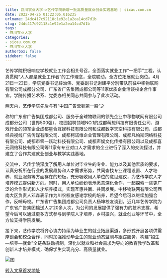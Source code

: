 ```yaml
---
title: 四川农业大学->艺传学院新增一批高质量就业创业实践基地 | sicau.com.cn
date: 2022-04-25 01:22:05.016235
urlname: 24dc417c92118c1e92e1a2ea14cd7d1b
slug: 24dc417c92118c1e92e1a2ea14cd7d1b
tags: 
- 四川农业大学
categories:
- sicau.com.cn
- 四川农业大学
authorbox: false
sidebar: false
---
```

艺传学院积极响应学校就业工作会相关号召，全面落实就业工作“一把手”工程，认真贯彻“人人都是就业工作者”的工作理念，全院联动，全方位拓展就业岗位。4月21日—22日，学院党委书记薛治伟、党委副书记谢建平分别带队前往中移物联网有限公司成都分公司、广东省广告集团成都公司等11家优质企业洽谈校企合作事宜。学院传播艺术系、党委办相关同志共同参与了此次活动。

两天内，艺传学院先后与有“中国广告营销第一股”之
<!--more-->
称的广东省广告集团成都公司、服务于全球物联网的领先企业中移物联网有限公司成都分公司（世界500强）、校园招聘领域NO.1的成都萌想科技有限责任公司、游戏行业的领军企业成都星合互娱科技有限公司和成都数字天空科技有限公司、成都经典视线广告传媒有限公司、成都柯诺维企业管理有限公司、成都凡帕斯网络科技有限公司、成都市零一跃动科技有限公司、成都声娱文化传播有限公司以及成都喜元网络科技有限公司等11家有专业对口人才需求的企业进行了深入的交流探讨，并建立了合作共建就业创业与教学实践基地。

交流中，艺传学院深度了解用人单位对毕业生的专业、能力以及其他素质的要求，认真分析所在行业的发展趋势和人才需求形势，共同查找专业课程设置、人才培养、就业服务等方面存在的短板，充分吸收用人单位的意见建议，为艺传学院人才培养模式提供新方向。同时，用人单位纷纷表示愿意深化合作，一起探索一些更广泛的合作形式和人才培养模式，实现互惠共赢、共同发展。中移物联网有限公司西南大区负责人邓森表示作为川农校友感谢学校的培养，希望今后可以继续加强合作，反哺母校。广东省广告集团成都公司负责人杨坤校友谈到，近几年艺传学院为广东省广告集团输送人才20多人次，为公司的发展提供了强有力的技术支撑，希望今后可以通过更多方式参与到学院人才培养，乡村振兴，就业创业等环节中，全方位支持学院发展。

接下来，艺传学院将齐心协力持续为毕业生的就业拓展渠道，多形式开展各项供需座谈会和校企合作，同时加强推动毕业生的就业动态监测与跟踪服务，构建“招生—培养—就业”全链条联动机制，深化以就业和社会需求为导向的教育教学改革和创新人才培养模式，确保学生实现充分、高质量就业。

![图](https://news.sicau.edu.cn/__local/A/E0/01/09A65ED86411DAE2936890BC412_636A8882_1A273.jpg)

[转入文章首发地址](https://news.sicau.edu.cn/info/1078/67476.htm)